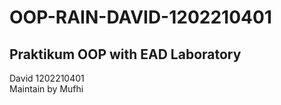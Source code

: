 # OOP-RAIN-DAVID-1202210401
## Praktikum OOP with EAD Laboratory
David 1202210401</br>
Maintain by Mufhi
